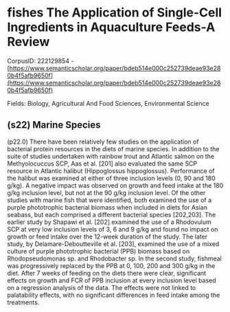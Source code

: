 # fishes The Application of Single-Cell Ingredients in Aquaculture Feeds-A Review

CorpusID: 222129854 - [https://www.semanticscholar.org/paper/bdeb514e000c252739deae93e280b4f5afb9650f](https://www.semanticscholar.org/paper/bdeb514e000c252739deae93e280b4f5afb9650f)

Fields: Biology, Agricultural And Food Sciences, Environmental Science

## (s22) Marine Species
(p22.0) There have been relatively few studies on the application of bacterial protein resources in the diets of marine species. In addition to the suite of studies undertaken with rainbow trout and Atlantic salmon on the Methyolocuccus SCP, Aas et al. [201] also evaluated the same SCP resource in Atlantic halibut (Hippoglossus hippoglossus). Performance of the halibut was examined at either of three inclusion levels (0, 90 and 180 g/kg). A negative impact was observed on growth and feed intake at the 180 g/kg inclusion level, but not at the 90 g/kg inclusion level. Of the other studies with marine fish that were identified, both examined the use of a purple phototrophic bacterial biomass when included in diets for Asian seabass, but each comprised a different bacterial species [202,203]. The earlier study by Shapawi et al. [202] examined the use of a Rhodovulum SCP at very low inclusion levels of 3, 6 and 9 g/kg and found no impact on growth or feed intake over the 12-week duration of the study. The later study, by Delamare-Deboutteville et al. [203], examined the use of a mixed culture of purple phototrophic bacterial (PPB) biomass based on Rhodopseudomonas sp. and Rhodobacter sp. In the second study, fishmeal was progressively replaced by the PPB at 0, 100, 200 and 300 g/kg in the diet. After 7 weeks of feeding on the diets there were clear, significant effects on growth and FCR of PPB inclusion at every inclusion level based on a regression analysis of the data. The effects were not linked to palatability effects, with no significant differences in feed intake among the treatments.
